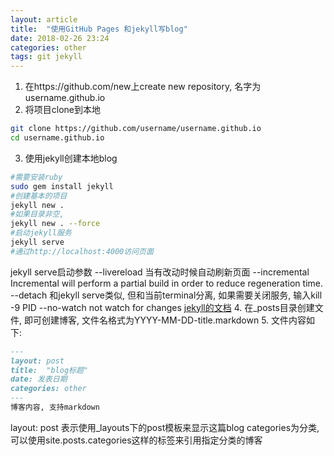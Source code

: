 ```yaml
---
layout: article
title:  "使用GitHub Pages 和jekyll写blog"
date: 2018-02-26 23:24
categories: other
tags: git jekyll
---
```

1. 在https://github.com/new上create new repository, 名字为 username.github.io
2. 将项目clone到本地
```bash
git clone https://github.com/username/username.github.io
cd username.github.io
```
<!--more-->
3. 使用jekyll创建本地blog
```bash
#需要安装ruby
sudo gem install jekyll
#创建基本的项目
jekyll new .
#如果目录非空,
jekyll new . --force
#启动jekyll服务
jekyll serve
#通过http://localhost:4000访问页面
```
jekyll serve启动参数
--livereload 当有改动时候自动刷新页面
--incremental Incremental will perform a partial build in order to reduce regeneration time.
--detach 和jekyll serve类似, 但和当前terminal分离, 如果需要关闭服务, 输入kill -9 PID
--no-watch not watch for changes
[jekyll的文档](https://jekyllrb.com/docs/quickstart/)
4. 在_posts目录创建文件, 即可创建博客, 文件名格式为YYYY-MM-DD-title.markdown
5. 文件内容如下:
```markdown
---
layout: post
title:  "blog标题"
date: 发表日期
categories: other
---
博客内容, 支持markdown
```
layout: post 表示使用_layouts下的post模板来显示这篇blog
categories为分类, 可以使用site.posts.categories这样的标签来引用指定分类的博客
